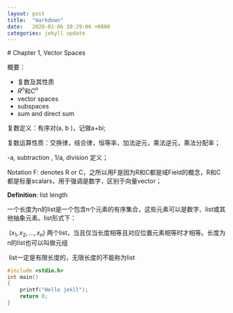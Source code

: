 ```yaml
---
layout: post
title:  "markdown"
date:   2020-01-06 20:29:06 +0800
categories: jekyll update
---
```

<head>
    <script src="https://cdn.mathjax.org/mathjax/latest/MathJax.js?config=TeX-AMS-MML_HTMLorMML" type="text/javascript"></script>
    <script type="text/x-mathjax-config">
        MathJax.Hub.Config({
            tex2jax: {
            skipTags: ['script', 'noscript', 'style', 'textarea', 'pre'],
            inlineMath: [['$','$']]
            }
        });
    </script>
</head>
# Chapter 1, Vector Spaces

概要：

- 复数及其性质
- $R^n$和$C^n$
- vector spaces
- subspaces
- sum and direct sum

复数定义：有序对(a, b )，记做a+bi;

复数运算性质：交换律，结合律，恒等率，加法逆元，乘法逆元，乘法分配率；

-a, subtraction , 1/a, division 定义；

Notation F: denotes R or C，之所以用F是因为R和C都是域Field的概念，R和C都是标量scalars，用于强调是数字，区别于向量vector；

**Definition**: list length

​	一个长度为n的list是一个包含n个元素的有序集合，这些元素可以是数字、list或其他抽象元素。list形式下：

​	$(x_1,x_2,\dots,x_n)$	两个list，当且仅当长度相等且对应位置元素相等时才相等。长度为n的list也可以叫做元组



​	list一定是有限长度的，无限长度的不能称为list









```c
#include <stdio.h>
int main()
{
    printf("Hello jekll");
    return 0;
}
```


